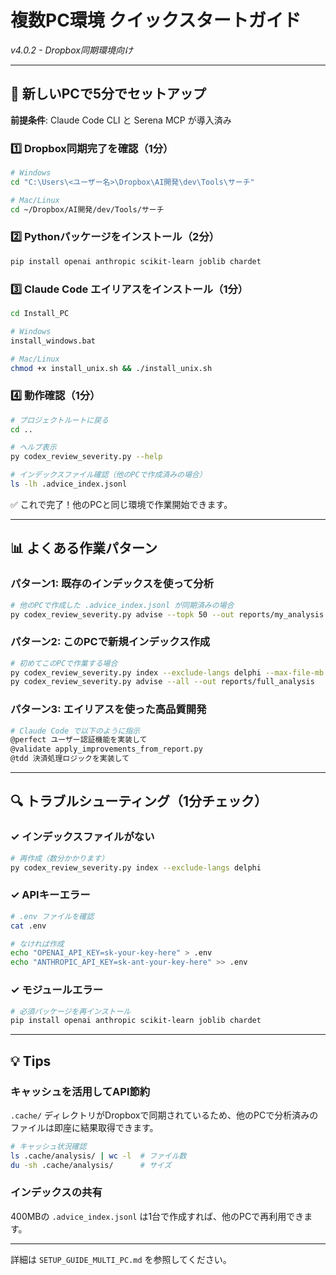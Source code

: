 # 複数PC環境 クイックスタートガイド

*v4.0.2 - Dropbox同期環境向け*

---

## 🚀 新しいPCで5分でセットアップ

**前提条件**: Claude Code CLI と Serena MCP が導入済み

### 1️⃣ Dropbox同期完了を確認（1分）

```bash
# Windows
cd "C:\Users\<ユーザー名>\Dropbox\AI開発\dev\Tools\サーチ"

# Mac/Linux
cd ~/Dropbox/AI開発/dev/Tools/サーチ
```

### 2️⃣ Pythonパッケージをインストール（2分）

```bash
pip install openai anthropic scikit-learn joblib chardet
```

### 3️⃣ Claude Code エイリアスをインストール（1分）

```bash
cd Install_PC

# Windows
install_windows.bat

# Mac/Linux
chmod +x install_unix.sh && ./install_unix.sh
```

### 4️⃣ 動作確認（1分）

```bash
# プロジェクトルートに戻る
cd ..

# ヘルプ表示
py codex_review_severity.py --help

# インデックスファイル確認（他のPCで作成済みの場合）
ls -lh .advice_index.jsonl
```

✅ これで完了！他のPCと同じ環境で作業開始できます。

---

## 📊 よくある作業パターン

### パターン1: 既存のインデックスを使って分析

```bash
# 他のPCで作成した .advice_index.jsonl が同期済みの場合
py codex_review_severity.py advise --topk 50 --out reports/my_analysis
```

### パターン2: このPCで新規インデックス作成

```bash
# 初めてこのPCで作業する場合
py codex_review_severity.py index --exclude-langs delphi --max-file-mb 4
py codex_review_severity.py advise --all --out reports/full_analysis
```

### パターン3: エイリアスを使った高品質開発

```bash
# Claude Code で以下のように指示
@perfect ユーザー認証機能を実装して
@validate apply_improvements_from_report.py
@tdd 決済処理ロジックを実装して
```

---

## 🔍 トラブルシューティング（1分チェック）

### ✓ インデックスファイルがない

```bash
# 再作成（数分かかります）
py codex_review_severity.py index --exclude-langs delphi
```

### ✓ APIキーエラー

```bash
# .env ファイルを確認
cat .env

# なければ作成
echo "OPENAI_API_KEY=sk-your-key-here" > .env
echo "ANTHROPIC_API_KEY=sk-ant-your-key-here" >> .env
```

### ✓ モジュールエラー

```bash
# 必須パッケージを再インストール
pip install openai anthropic scikit-learn joblib chardet
```

---

## 💡 Tips

### キャッシュを活用してAPI節約

`.cache/` ディレクトリがDropboxで同期されているため、他のPCで分析済みのファイルは即座に結果取得できます。

```bash
# キャッシュ状況確認
ls .cache/analysis/ | wc -l  # ファイル数
du -sh .cache/analysis/      # サイズ
```

### インデックスの共有

400MBの `.advice_index.jsonl` は1台で作成すれば、他のPCで再利用できます。

---

詳細は `SETUP_GUIDE_MULTI_PC.md` を参照してください。
